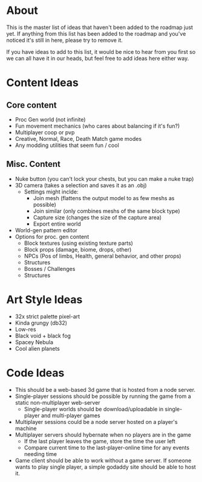 # About
This is the master list of ideas that haven't been added to the roadmap just yet. If anything from this list has been added to the roadmap and you've noticed it's still in here, please try to remove it.

If you have ideas to add to this list, it would be nice to hear from you first so we can all have it in our heads, but feel free to add ideas here either way.

# Content Ideas
## Core content
- Proc Gen world (not infinite)
- Fun movement mechanics (who cares about balancing if it's fun?)
- Multiplayer coop or pvp
- Creative, Normal, Race, Death Match game modes
- Any modding utilities that seem fun / cool

## Misc. Content
- Nuke button (you can't lock your chests, but you can make a nuke trap)
- 3D camera (takes a selection and saves it as an .obj)
	- Settings might inclde:
		- Join mesh (flattens the output model to as few meshs as possible)
		- Join similar (only combines meshs of the same block type)
		- Capture size (changes the size of the capture area)
		- Export entire world
- World-gen pattern editor
- Options for proc. gen content
	- Block textures (using existing texture parts)
	- Block props (damage, biome, drops, other)
	- NPCs (Pos of limbs, Health, general behavior, and other props)
	- Structures
	- Bosses / Challenges
	- Structures

# Art Style Ideas
- 32x strict palette pixel-art
- Kinda grungy (db32)
- Low-res
- Black void + black fog
- Spacey Nebula
- Cool alien planets

# Code Ideas
- This should be a web-based 3d game that is hosted from a node server.
- Single-player sessions should be possible by running the game from a static non-multiplayer web-server
	- Single-player worlds should be download/uploadable in single-player and multi-player games
- Multiplayer sessions could be a node server hosted on a player's machine
- Multiplayer servers should hybernate when no players are in the game
	- If the last player leaves the game, store the time the user left
	- Compare current time to the last-player-online time for any events needing time
- Game client should be able to work without a game server. If someone wants to play single player, a simple godaddy site should be able to host it.